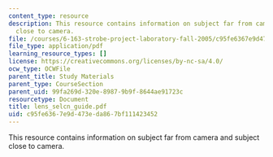 ```yaml
---
content_type: resource
description: This resource contains information on subject far from camera and subject
  close to camera.
file: /courses/6-163-strobe-project-laboratory-fall-2005/c95fe6367e9d473eda867bf111423452_lens_selcn_guide.pdf
file_type: application/pdf
learning_resource_types: []
license: https://creativecommons.org/licenses/by-nc-sa/4.0/
ocw_type: OCWFile
parent_title: Study Materials
parent_type: CourseSection
parent_uid: 99fa269d-320e-8987-9b9f-8644ae91723c
resourcetype: Document
title: lens_selcn_guide.pdf
uid: c95fe636-7e9d-473e-da86-7bf111423452
---
```

This resource contains information on subject far from camera and subject close to camera.